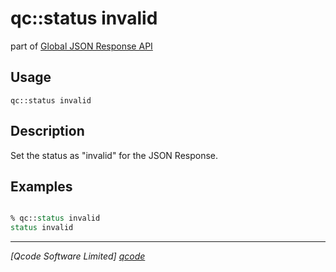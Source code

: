 qc::status invalid
===========

part of [Global JSON Response API](../response_api.md)

Usage
-----
`qc::status invalid`

Description
-----------
Set the status as "invalid" for the JSON Response.

Examples
--------
```tcl

% qc::status invalid
status invalid

```

----------------------------------
*[Qcode Software Limited] [qcode]*

[qcode]: http://www.qcode.co.uk "Qcode Software"
[global JSON response]: ../global-json-response.md